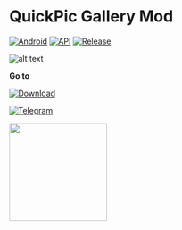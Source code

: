 # QuickPic Gallery Mod
[![Android](https://img.shields.io/badge/Platform-Android-green.svg?style=flat-square)](https://www.android.com) [![API](https://img.shields.io/badge/API-21%2B-orange.svg?logo=android&style=flat-square)](https://developer.android.com/studio/releases/platforms) [![Release](https://img.shields.io/github/v/release/WSTxda/QP-Gallery-Releases?style=flat-square)](https://github.com/WSTxda/QP-Gallery-Releases/releases)
 
![alt text](https://i.imgur.com/gdYWGAg.png)

**Go to** 

[![Download](https://img.shields.io/github/downloads/WSTxda/QP-Gallery-Releases/total?color=brightgreen&label=Download&style=for-the-badge)](https://github.com/WSTxda/QP-Gallery-Releases/releases)

[![Telegram](https://img.shields.io/badge/-Telegram-blue?color=brightgreen&label=Download&style=for-the-badge)](https://github.com/WSTxda/QP-Gallery-Releases/releases)

<p align="vertical"><a href="https://bit.ly/2lV0E6u"><img src="https://github.com/aha999/DonateButtons/blob/1371730702589476cbd31790685ded66857a1f08/Paypal.png" width="175"></a></p>
